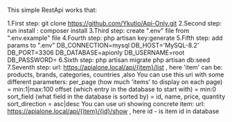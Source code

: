 
This simple RestApi works that:

1.First step:
    git clone https://github.com/Ykutio/Api-Only.git
2.Second step:
    run install : composer install
3.Third step:
    create ".env" file from ".env.example" file
4.Fourth step:
    php artisan key:generate
5.Fifth step:
    add params to ".env"
        DB_CONNECTION=mysql
        DB_HOST='MySQL-8.2'
        DB_PORT=3306
        DB_DATABASE=apionly
        DB_USERNAME=root
        DB_PASSWORD= 
6.Sixth step:
    php artisan migrate
    php artisan db:seed
7.Seventh step:
    url:
    https://apialone.local/api/{item}/list
        , here 'item' can be:
                products,
                brands,
                categories,
                countries
,also You can use this uri with some different parameters:
    per_page (how much 'items' to display on each page) = min:1|max:100
    offset (which entry in the database to start with) = min:0
    sort_field (what field in the database is sorted by) = id, name, price, quantity
    sort_direction = asc|desc
You can use uri showing concrete item:
    url:
    https://apialone.local/api/{item}/{id}/show
        , here id - is item id in database
